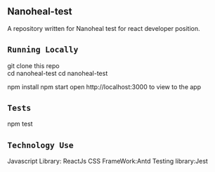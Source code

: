 ## Nanoheal-test
A repository written for Nanoheal test for react developer position.

## `Running Locally`
git clone this repo\
cd nanoheal-test
cd nanoheal-test


npm install
npm start
open http://localhost:3000 to view to the app

## `Tests`
npm test


## `Technology Use`
Javascript Library: ReactJs
CSS FrameWork:Antd
Testing library:Jest
<!-- State Management:Context API -->
<!-- Security measures:sensitive data stored in .env for security -->